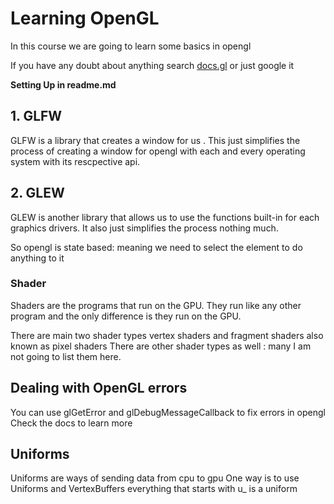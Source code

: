 # Learning OpenGL
In this course we are going to learn some basics in opengl

If you have any doubt about anything search [docs.gl](https://docs.gl) or just google it

**Setting Up in readme.md**
## 1. GLFW
GLFW is a library that creates a window for us . This just simplifies the process of creating a window for opengl with each and every operating system with its rescpective api.

## 2. GLEW
GLEW is another library that allows us to use the functions built-in for each graphics drivers. It also just simplifies the process nothing much.  

So opengl is state based: meaning we need to select the element to do anything to it 

### Shader
Shaders are the programs that run on the GPU. They run like any other program and the only difference is they run on the GPU.

There are main two shader types vertex shaders and fragment shaders also known as pixel shaders
There are other shader types as well : many I am not going to list them here.


## Dealing with OpenGL errors
You can use glGetError and glDebugMessageCallback to fix errors in opengl 
Check the docs to learn more

## Uniforms 
Uniforms are ways of sending data from cpu to gpu 
One way is to use Uniforms and VertexBuffers
everything that starts with u_ is a uniform

